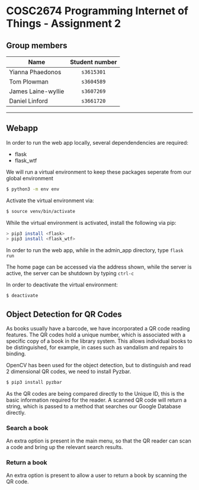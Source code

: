 # COSC2674 Programming Internet of Things - Assignment 2

## Group members
| Name | Student number |
|--|:--:|
| Yianna Phaedonos | `s3615301` |
| Tom Plowman | `s3604589` |
| James Laine-wyllie | `s3607269` |
| Daniel Linford | `s3661720` |

---
## Webapp

In order to run the web app locally, several dependendencies are required:
  * flask
  * flask_wtf

We will run a virtual environment to keep these packages seperate from our
global environment

```bash
$ python3 -m env env
```

Activate the virtual environment via:

```bash
$ source venv/bin/activate
```

While the virtual environment is activated, install the following via pip:
  
```bash
> pip3 install <flask>
> pip3 install <flask_wtf>
```

  In order to run the web app, while in the admin_app directory, type `flask run`

  The home page can be accessed via the address shown, while
  the server is active, the server can be shutdown by typing `ctrl-c`

In order to deactivate the virtual environment:
```bash
$ deactivate
```

## Object Detection for QR Codes

As books usually have a barcode, we have incorporated a QR code reading features. The QR codes hold a unique number, which is associated with a specific copy of a book in the library system. This allows individual books to be distinguished, for example, in cases such as vandalism and repairs to binding.

OpenCV has been used for the object detection, but to distinguish and read 2 dimensional QR codes, we need to install Pyzbar.

```bash
$ pip3 install pyzbar
```

As the QR codes are being compared directly to the Unique ID, this is the basic information required for the reader. A scanned QR code will return a string, which is passed to a method that searches our Google Database directly. 

### Search a book

An extra option is present in the main menu, so that the QR reader can scan a code and bring up the relevant search results.

### Return a book

An extra option is present to allow a user to return a book by scanning the QR code.